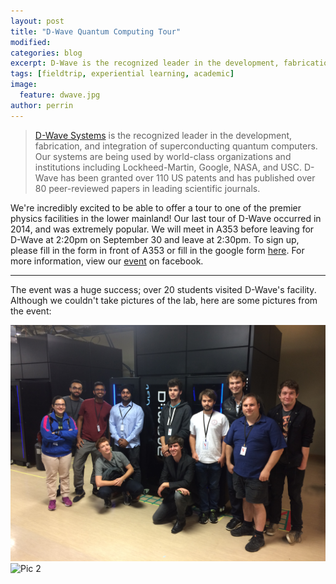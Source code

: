 ```yaml
---
layout: post
title: "D-Wave Quantum Computing Tour"
modified: 
categories: blog
excerpt: D-Wave is the recognized leader in the development, fabrication, and integration of superconducting quantum computers.
tags: [fieldtrip, experiential learning, academic]
image: 
  feature: dwave.jpg
author: perrin
---
```


><a href="http://www.dwavesys.com/D-Wave">D-Wave Systems</a> is the recognized leader in the development, fabrication, and integration of superconducting quantum computers. Our systems are being used by world-class organizations and institutions including Lockheed-Martin, Google, NASA, and USC. D-Wave has been granted over 110 US patents and has published over 80 peer-reviewed papers in leading scientific journals.

We're incredibly excited to be able to offer a tour to one of the premier physics facilities in the lower mainland! Our last tour of D-Wave occurred in 2014, and was extremely popular. We will meet in A353 before leaving for D-Wave at 2:20pm on September 30 and leave at 2:30pm. To sign up, please fill in the form in front of A353 or fill in the google form <a href="https://docs.google.com/forms/u/0/d/15MfpRDLp1hXFPj9gq0VHa8shRzKQpGGpGkPSY01G1nI">here</a>. For more information, view our <a href="https://www.facebook.com/events/858001340968272/">event</a> on facebook.

---

The event was a huge success; over 20 students visited D-Wave's facility. Although we couldn't take pictures of the lab, here are some pictures from the event:

![Pic 1](/images/Dwave1.JPG)
![Pic 2](/images/Dwave2.JPG)

